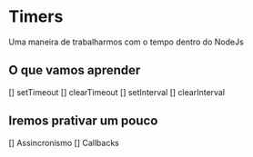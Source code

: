 # Timers 

Uma maneira de trabalharmos com o tempo dentro do NodeJs

## O que vamos aprender 

[] setTimeout
[] clearTimeout
[] setInterval
[] clearInterval 

## Iremos prativar um pouco 

[] Assincronismo 
[] Callbacks
